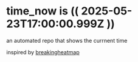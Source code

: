 # time_now is (( 2025-05-23T17:00:00.999Z ))

an automated repo that shows the currnent time

inspired by [breakingheatmap](https://github.com/breakingheatmap/breakingheatmap)